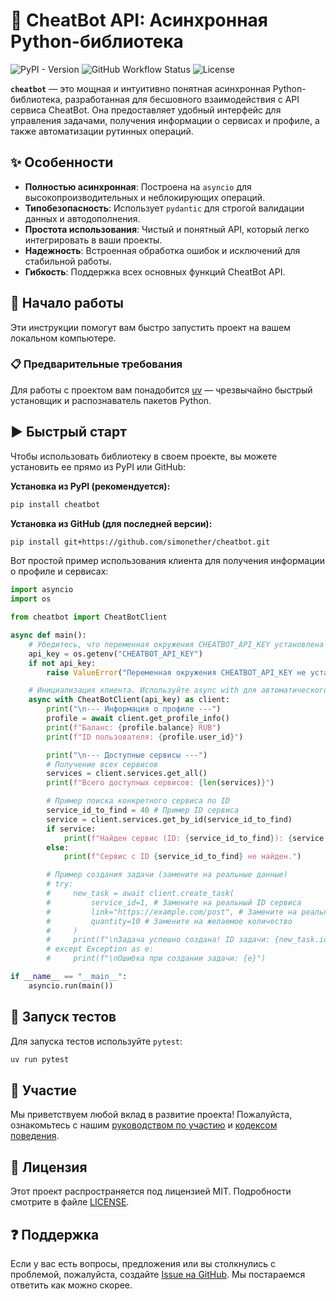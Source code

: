 # 🚀 CheatBot API: Асинхронная Python-библиотека

![PyPI - Version](https://img.shields.io/pypi/v/cheatbot)
![GitHub Workflow Status](https://img.shields.io/github/actions/workflow/status/simonether/cheatbot/main.yml?branch=main)
![License](https://img.shields.io/github/license/simonether/cheatbot)

**`cheatbot`** — это мощная и интуитивно понятная асинхронная Python-библиотека, разработанная для бесшовного взаимодействия с API сервиса CheatBot. Она предоставляет удобный интерфейс для управления задачами, получения информации о сервисах и профиле, а также автоматизации рутинных операций.

## ✨ Особенности

*   **Полностью асинхронная**: Построена на `asyncio` для высокопроизводительных и неблокирующих операций.
*   **Типобезопасность**: Использует `pydantic` для строгой валидации данных и автодополнения.
*   **Простота использования**: Чистый и понятный API, который легко интегрировать в ваши проекты.
*   **Надежность**: Встроенная обработка ошибок и исключений для стабильной работы.
*   **Гибкость**: Поддержка всех основных функций CheatBot API.

## 🚀 Начало работы

Эти инструкции помогут вам быстро запустить проект на вашем локальном компьютере.

### 📋 Предварительные требования

Для работы с проектом вам понадобится [uv](https://github.com/astral-sh/uv) — чрезвычайно быстрый установщик и распознаватель пакетов Python.



## ▶️ Быстрый старт

Чтобы использовать библиотеку в своем проекте, вы можете установить ее прямо из PyPI или GitHub:

**Установка из PyPI (рекомендуется):**

```bash
pip install cheatbot
```

**Установка из GitHub (для последней версии):**

```bash
pip install git+https://github.com/simonether/cheatbot.git
```

Вот простой пример использования клиента для получения информации о профиле и сервисах:

```python
import asyncio
import os

from cheatbot import CheatBotClient

async def main():
    # Убедитесь, что переменная окружения CHEATBOT_API_KEY установлена
    api_key = os.getenv("CHEATBOT_API_KEY")
    if not api_key:
        raise ValueError("Переменная окружения CHEATBOT_API_KEY не установлена. Пожалуйста, установите ее.")

    # Инициализация клиента. Используйте async with для автоматического закрытия сессии.
    async with CheatBotClient(api_key) as client:
        print("\n--- Информация о профиле ---")
        profile = await client.get_profile_info()
        print(f"Баланс: {profile.balance} RUB")
        print(f"ID пользователя: {profile.user_id}")

        print("\n--- Доступные сервисы ---")
        # Получение всех сервисов
        services = client.services.get_all()
        print(f"Всего доступных сервисов: {len(services)}")

        # Пример поиска конкретного сервиса по ID
        service_id_to_find = 40 # Пример ID сервиса
        service = client.services.get_by_id(service_id_to_find)
        if service:
            print(f"Найден сервис (ID: {service_id_to_find}): {service.name} (Категория: {service.category_name})")
        else:
            print(f"Сервис с ID {service_id_to_find} не найден.")

        # Пример создания задачи (замените на реальные данные)
        # try:
        #     new_task = await client.create_task(
        #         service_id=1, # Замените на реальный ID сервиса
        #         link="https://example.com/post", # Замените на реальную ссылку
        #         quantity=10 # Замените на желаемое количество
        #     )
        #     print(f"\nЗадача успешно создана! ID задачи: {new_task.id}, Статус: {new_task.status}")
        # except Exception as e:
        #     print(f"\nОшибка при создании задачи: {e}")

if __name__ == "__main__":
    asyncio.run(main())
```

## 🧪 Запуск тестов

Для запуска тестов используйте `pytest`:

```bash
uv run pytest
```

## 🤝 Участие

Мы приветствуем любой вклад в развитие проекта! Пожалуйста, ознакомьтесь с нашим [руководством по участию](CONTRIBUTING.md) и [кодексом поведения](CODE_OF_CONDUCT.md).

## 📄 Лицензия

Этот проект распространяется под лицензией MIT. Подробности смотрите в файле [LICENSE](LICENSE).

## ❓ Поддержка

Если у вас есть вопросы, предложения или вы столкнулись с проблемой, пожалуйста, создайте [Issue на GitHub](https://github.com/simonether/cheatbot/issues). Мы постараемся ответить как можно скорее.
